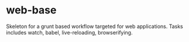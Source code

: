 # web-base
Skeleton for a grunt based workflow targeted for web applications. Tasks includes watch, babel, live-reloading, browserifying.
